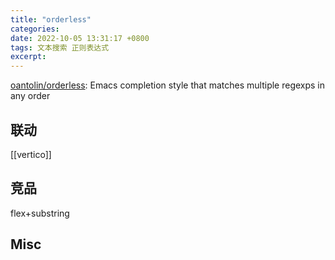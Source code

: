 ```yaml
---
title: "orderless"
categories: 
date: 2022-10-05 13:31:17 +0800
tags: 文本搜索 正则表达式
excerpt: 
---
```


[oantolin/orderless](https://github.com/oantolin/orderless): Emacs completion style that matches multiple regexps in any order



## 联动

[[vertico]]


## 竞品

flex+substring


## Misc

